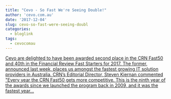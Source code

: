 ```yaml
---
title: "Cevo - So Fast We're Seeing Double!"
author: 'cevo.com.au'
date: '2017-12-04'
slug: cevo-so-fast-were-seeing-doubl
categories:
  - bloglink
tags:
  - cevocomau
---
```


[Cevo are delighted to have been awarded second place in the CRN Fast50 and 40th in the Financial Review Fast Starters for 2017. The former, announced last week, places us amongst the fastest growing IT solution providers in Australia. CRN’s Editorial Director, Steven Kiernan commented "Every year the CRN Fast50 gets more competitive. This is the ninth year of the awards since we launched the program back in 2009, and it was the fastest year...<click to read more>](https://cevo.com.au/post/2017-12-04-afr-and-crn-fast-lists/)

